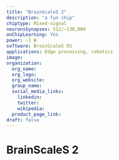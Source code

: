 ```yaml
---
title: "BrainScaleS 2"
description: "a fun chip"
chiptype: Mixed-signal
neuronsSynapses: 512/~130,000
onChipLearning: Yes
power: ~1 W
software: BrainScaleS OS
applications: Edge processing, robotics
image:
organization:
  org_name:
  org_logo:
  org_website:
  group_name:
  social_media_links:
    linkedin:
    twitter:
    wikipedia:
  product_page_link:
draft: false
---
```


# BrainScaleS 2
